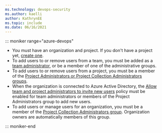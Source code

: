 ```yaml
---
ms.technology: devops-security
ms.author: kaelli
author: KathrynEE
ms.topic: include
ms.date: 06/16/2021
---
```




::: moniker range="azure-devops"  
 
* You must have an organization and project. If you don't have a project yet, [create one](/azure/devops/organizations/projects/create-project). 
* To add users to or remove users from a team, you must be added as a [team administrator](/azure/devops/organizations/settings/add-team-administrator), or be a member of one of the administrative groups.  
* To add users to or remove users from a project, you must be a member of the [Project Administrators or Project Collection Administrators groups](/azure/devops/organizations/security/set-project-collection-level-permissions).
* When the organization is connected to Azure Active Directory, the [Allow team and project administrators to invite new users](/azure/devops/organizations/security/restrict-invitations)  policy must be enabled for team administrators or members of the Project Administrators group to add new users. 
* To add users or manage users for an organization, you must be a member of the [Project Collection Administrators group](/azure/devops/organizations/security/set-project-collection-level-permissions). Organization owners are automatically members of this group.

::: moniker-end